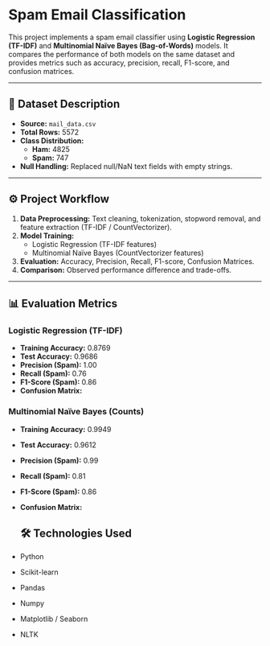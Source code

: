 # Spam Email Classification

This project implements a spam email classifier using **Logistic Regression (TF-IDF)** and **Multinomial Naïve Bayes (Bag-of-Words)** models. It compares the performance of both models on the same dataset and provides metrics such as accuracy, precision, recall, F1-score, and confusion matrices.

---

## 📌 Dataset Description
- **Source:** `mail_data.csv`
- **Total Rows:** 5572  
- **Class Distribution:**  
  - **Ham:** 4825  
  - **Spam:** 747  
- **Null Handling:** Replaced null/NaN text fields with empty strings.

---

## ⚙️ Project Workflow
1. **Data Preprocessing:** Text cleaning, tokenization, stopword removal, and feature extraction (TF-IDF / CountVectorizer).
2. **Model Training:**  
   - Logistic Regression (TF-IDF features)  
   - Multinomial Naïve Bayes (CountVectorizer features)
3. **Evaluation:** Accuracy, Precision, Recall, F1-score, Confusion Matrices.
4. **Comparison:** Observed performance difference and trade-offs.

---

## 📊 Evaluation Metrics

### Logistic Regression (TF-IDF)
- **Training Accuracy:** 0.8769
- **Test Accuracy:** 0.9686
- **Precision (Spam):** 1.00
- **Recall (Spam):** 0.76
- **F1-Score (Spam):** 0.86
- **Confusion Matrix:**

### Multinomial Naïve Bayes (Counts)
- **Training Accuracy:** 0.9949
- **Test Accuracy:** 0.9612
- **Precision (Spam):** 0.99
- **Recall (Spam):** 0.81
- **F1-Score (Spam):** 0.86
- **Confusion Matrix:**

  ## 🛠️ Technologies Used
- Python
- Scikit-learn
- Pandas
- Numpy
- Matplotlib / Seaborn
- NLTK

